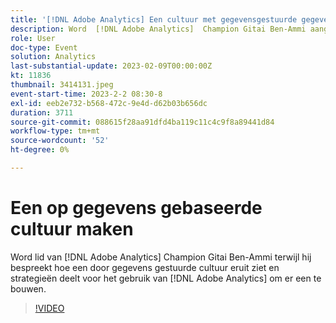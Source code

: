 ```yaml
---
title: '[!DNL Adobe Analytics] Een cultuur met gegevensgestuurde gegevens maken'
description: Word  [!DNL Adobe Analytics]  Champion Gitai Ben-Ammi aangezien hij bespreekt wat een gegeven-gedreven cultuur als kijkt en strategieën deelt om  [!DNL Adobe Analytics]  te gebruiken om te bouwen.
role: User
doc-type: Event
solution: Analytics
last-substantial-update: 2023-02-09T00:00:00Z
kt: 11836
thumbnail: 3414131.jpeg
event-start-time: 2023-2-2 08:30-8
exl-id: eeb2e732-b568-472c-9e4d-d62b03b656dc
duration: 3711
source-git-commit: 088615f28aa91dfd4ba119c11c4c9f8a89441d84
workflow-type: tm+mt
source-wordcount: '52'
ht-degree: 0%

---
```


# Een op gegevens gebaseerde cultuur maken

Word lid van [!DNL Adobe Analytics] Champion Gitai Ben-Ammi terwijl hij bespreekt hoe een door gegevens gestuurde cultuur eruit ziet en strategieën deelt voor het gebruik van [!DNL Adobe Analytics] om er een te bouwen.

>[!VIDEO](https://video.tv.adobe.com/v/3414131/?quality=12&learn=on)
